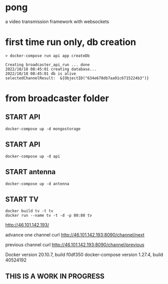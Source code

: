 # pong
a video transmission framework with websockets

# first time run only, db creation                                
``` 
> docker-compose run api app createDb                               
																	
Creating broadcaster_api_run ... done                             
2022/10/18 08:45:01 creating database...                          
2022/10/18 08:45:01 db is alive                                   
selectedChannelResult:  &{ObjectID("634e678db7aa91c6715224b3")}   
```	
# from broadcaster folder                                         
## START API                                                       
```
docker-compose up -d mongostorage
```

## START API                                                       
```
docker-compose up -d api
```

## START antenna                                                   
```
docker-compose up -d antenna                                      
```																	


## START TV                                                        
```
docker build tv -t tv
docker run --name tv -t -d -p 80:80 tv
```
http://46.101.142.193/

advance one channel
curl http://46.101.142.193:8090/channel/next

previous channel
curl http://46.101.142.193:8090/channel/previous

Docker version 20.10.7, build f0df350
docker-compose version 1.27.4, build 40524192

## THIS IS A WORK IN PROGRESS
